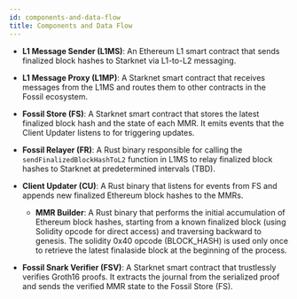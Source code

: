 ```yaml
---
id: components-and-data-flow
title: Components and Data Flow
---
```


- **L1 Message Sender (L1MS)**: An Ethereum L1 smart contract that sends finalized block hashes to Starknet via L1-to-L2 messaging.

- **L1 Message Proxy (L1MP)**: A Starknet smart contract that receives messages from the L1MS and routes them to other contracts in the Fossil ecosystem.

- **Fossil Store (FS)**: A Starknet smart contract that stores the latest finalized block hash and the state of each MMR. It emits events that the Client Updater listens to for triggering updates.

- **Fossil Relayer (FR)**: A Rust binary responsible for calling the `sendFinalizedBlockHashToL2` function in L1MS to relay finalized block hashes to Starknet at predetermined intervals (TBD).

- **Client Updater (CU)**: A Rust binary that listens for events from FS and appends new finalized Ethereum block hashes to the MMRs.

  - **MMR Builder**: A Rust binary that performs the initial accumulation of Ethereum block hashes, starting from a known finalized block (using Solidity opcode for direct access) and traversing backward to genesis. The solidity 0x40 opcode (BLOCK_HASH) is used only once to retrieve the latest finalaside block at the beginning of  the process.

- **Fossil Snark Verifier (FSV)**: A Starknet smart contract that trustlessly verifies Groth16 proofs. It extracts the journal from the serialized proof and sends the verified MMR state to the Fossil Store (FS).
